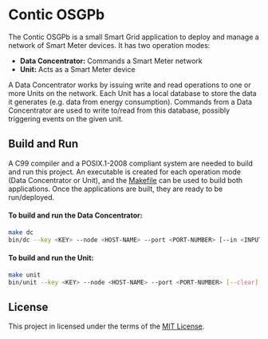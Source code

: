 # Contic OSGPb

The Contic OSGPb is a small Smart Grid application to deploy and manage a network of Smart Meter devices. It has two operation modes:
 
* **Data Concentrator:** Commands a Smart Meter network
* **Unit:** Acts as a Smart Meter device

A Data Concentrator works by issuing write and read operations to one or more Units on the network. Each Unit has a local database to store the data it generates (e.g. data from energy consumption). Commands from a Data Concentrator are used to write to/read from this database, possibly triggering events on the given unit.

## Build and Run
A C99 compiler and a POSIX.1-2008 compliant system are needed to build and run this project. An executable is created for each operation mode (Data Concentrator or Unit), and the [Makefile](Makefile) can be used to build both applications. Once the applications are built, they are ready to be run/deployed.

#### To build and run the Data Concentrator:
```sh
make dc
bin/dc --key <KEY> --node <HOST-NAME> --port <PORT-NUMBER> [--in <INPUT-FIFO>] [--out <OUTPUT-FIFO>]
```

#### To build and run the Unit:

```sh
make unit
bin/unit --key <KEY> --node <HOST-NAME> --port <PORT-NUMBER> [--clear]
```

## License

This project in licensed under the terms of the [MIT License](LICENSE.md).
